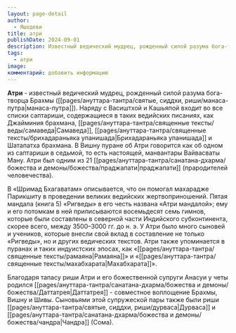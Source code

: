 ```yaml
---
layout: page-detail
author:
  - Яшодеви
title: атри
publishDate: 2024-09-01
description: Известный ведический мудрец, рожденный силой разума бога-творца Брахмы (манаса-путра). Наряду с Васиштхой и Кашьяпой входит во все списки саптариши, содержащиеся в таких ведийских писаниях, как Джайминия брахмана, Самаведа, Брихадараньяка упанишада и Шатапатха брахмана. В Вишну пуране об Атри говорится как об одном из саптариши в седьмой, то есть настоящей, манвантары Вайвасваты Ману. Атри был одним из 21 праджапати (прародителей человечества).
tags:
  - атри
image: 
комментарий: добавить информацию
---
```

**Атри** - известный ведический мудрец, рожденный силой разума бога-творца Брахмы ([[pages/ануттара-тантра/святые, сиддхи, риши/манаса-путра|манаса-путра]]). Наряду с Васиштхой и Кашьяпой входит во все списки саптариши, содержащиеся в таких ведийских писаниях, как Джайминия брахмана, [[pages/ануттара-тантра/священные тексты/веды/самаведа|Самаведа]], [[pages/ануттара-тантра/священные тексты/брихадараньяка упанишада|Брихадараньяка упанишада]] и Шатапатха брахмана. В Вишну пуране об Атри говорится как об одном из саптариши в седьмой, то есть настоящей, манвантары Вайвасваты Ману. Атри был одним из 21 [[pages/ануттара-тантра/санатана-дхарма/божества и демоны/божества/праджапати|праджапати]] (прародителей человечества).

В «Шримад Бхагаватам» описывается, что он помогал махарадже Парикшиту в проведении великих ведийских жертвоприношений. Пятая мандала (книга 5) «Ригведы» в его честь названа «Атри мандалой»; ему и его потомкам в ней приписываются восемьдесят семь гимнов, которые были составлены в северной части Индийского субконтинента, скорее всего, между 3500–3000 гг. до н. э. У Атри было много сыновей и учеников, которые внесли свой вклад в составление не только «Ригведы», но и других ведических текстов. Атри также упоминается в пуранах и таких индуистских эпосах, как «[[pages/ануттара-тантра/священные тексты/рамаяна|Рамаяна]]» и «[[pages/ануттара-тантра/священные тексты/махабхарата|Махабхарата]]».

Благодаря тапасу риши Атри и его божественной супруги Анасуи у четы родился [[pages/ануттара-тантра/санатана-дхарма/божества и демоны/божества/Даттатрея|Даттатрея]] - совместное воплощение Брахмы, Вишну и Шивы. Сыновьями этой супружеской пары также были риши [[pages/ануттара-тантра/святые, сиддхи, риши/дурваса|Дурваса]] и [[pages/ануттара-тантра/санатана-дхарма/божества и демоны/божества/чандра|Чандра]] (Сома).


